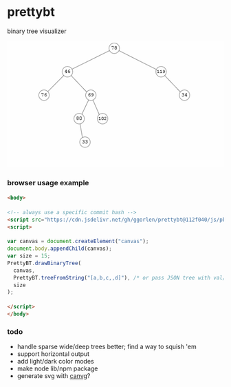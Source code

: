 # prettybt

binary tree visualizer

![binary trees](assets/trees.gif)

### browser usage example

```html
<body>

<!-- always use a specific commit hash -->
<script src="https://cdn.jsdelivr.net/gh/ggorlen/prettybt@112f040/js/pbt.js"></script>
<script>

var canvas = document.createElement("canvas");
document.body.appendChild(canvas);
var size = 15;
PrettyBT.drawBinaryTree(
  canvas,
  PrettyBT.treeFromString("[a,b,c,,d]"), /* or pass JSON tree with val/left/right props */
  size
);

</script>
</body>
```

### todo

- handle sparse wide/deep trees better; find a way to squish 'em
- support horizontal output
- add light/dark color modes
- make node lib/npm package
- generate svg with [canvg](https://github.com/canvg/canvg)?
